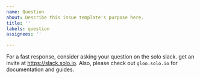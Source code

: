 ```yaml
---
name: Question
about: Describe this issue template's purpose here.
title: ''
labels: question
assignees: ''

---
```


For a fast response, consider asking your question on the solo slack. get an invite at https://slack.solo.io.
Also, please check out `gloo.solo.io` for documentation and guides.
